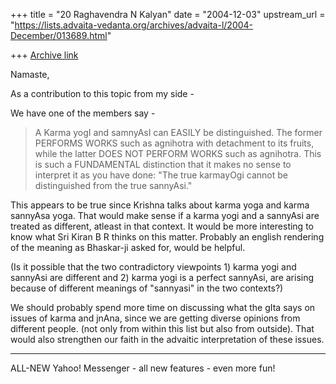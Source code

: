 +++
title = "20 Raghavendra N Kalyan"
date = "2004-12-03"
upstream_url = "https://lists.advaita-vedanta.org/archives/advaita-l/2004-December/013689.html"

+++
[Archive link](https://lists.advaita-vedanta.org/archives/advaita-l/2004-December/013689.html)

Namaste,

As a contribution to this topic from my side -

We have one of the members say -

>A Karma yogI and samnyAsI can EASILY be distinguished. The former
>PERFORMS WORKS such as agnihotra with detachment to its fruits, while
>the latter DOES NOT PERFORM WORKS such as agnihotra. This is such a
>FUNDAMENTAL distinction that it makes no sense to interpret it as you
>have done: "The true karmayOgi cannot be distinguished from the true
>sannyAsi."

This appears to be true since Krishna talks about karma yoga and karma sannyAsa yoga. That would make sense if a karma yogi and a sannyAsi are treated as different, atleast in that context. It would be more interesting to know what Sri Kiran B R thinks on this matter. Probably an english rendering of the meaning as Bhaskar-ji asked for, would be helpful.

(Is it possible that the two contradictory viewpoints 1) karma yogi and sannyAsi are different and 2) karma yogi is a perfect sannyAsi, are arising because of different meanings of "sannyasi" in the two contexts?) 

We should probably spend more time on discussing what the gIta says on issues of karma and jnAna, since we are getting diverse opinions from different people. (not only from within this list but also from outside).  That would also strengthen our faith in the advaitic interpretation of these issues.


---------------------------------
 ALL-NEW Yahoo! Messenger - all new features - even more fun!  

